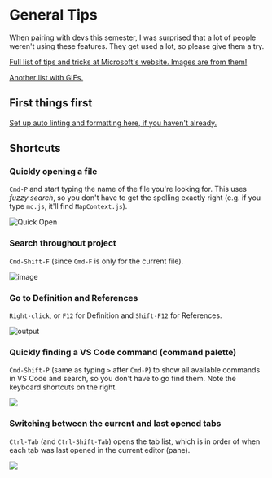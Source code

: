 # General Tips

When pairing with devs this semester, I was surprised that a lot of people weren't using these features. They get used a lot, so please give them a try.

[Full list of tips and tricks at Microsoft's website. Images are from them!](https://code.visualstudio.com/docs/getstarted/tips-and-tricks)

[Another list with GIFs.](https://dev.to/devmount/23-lesser-known-vs-code-shortcuts-as-gif-80)

## First things first

[Set up auto linting and formatting here, if you haven't already.](<https://github.com/hack4impact-uiuc/falling-fruit/wiki/VS-Code-Setup-(for-auto-linting-and-formatting)>)

## Shortcuts

### Quickly opening a file

`Cmd-P` and start typing the name of the file you're looking for. This uses _fuzzy search_, so you don't have to get the spelling exactly right (e.g. if you type `mc.js`, it'll find `MapContext.js`).

![Quick Open](https://code.visualstudio.com/assets/docs/getstarted/tips-and-tricks/QuickOpen.gif)

### Search throughout project

`Cmd-Shift-F` (since `Cmd-F` is only for the current file).

![image](https://user-images.githubusercontent.com/4369024/117076692-6ddf0300-acfc-11eb-889d-6a8ff60830ad.png)

### Go to Definition and References

`Right-click`, or `F12` for Definition and `Shift-F12` for References.

![output](https://user-images.githubusercontent.com/4369024/117078549-b350ff80-acff-11eb-8624-fb72030378c5.gif)

### Quickly finding a VS Code command (command palette)

`Cmd-Shift-P` (same as typing `>` after `Cmd-P`) to show all available commands in VS Code and search, so you don't have to go find them. Note the keyboard shortcuts on the right.

![](https://code.visualstudio.com/assets/docs/getstarted/tips-and-tricks/OpenCommandPalatte.gif)

### Switching between the current and last opened tabs

`Ctrl-Tab` (and `Ctrl-Shift-Tab`) opens the tab list, which is in order of when each tab was last opened in the current editor (pane).

![](https://res.cloudinary.com/practicaldev/image/fetch/s--ujSTJ2Aw--/c_limit%2Cf_auto%2Cfl_progressive%2Cq_66%2Cw_880/https://thepracticaldev.s3.amazonaws.com/i/a12k6ynovo9n69ftdno2.gif)
